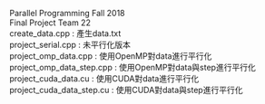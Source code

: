 Parallel Programming Fall 2018  
Final Project Team 22  
create_data.cpp : 產生data.txt  
project_serial.cpp : 未平行化版本  
project_omp_data.cpp : 使用OpenMP對data進行平行化  
project_omp_data_step.cpp : 使用OpenMP對data與step進行平行化  
project_cuda_data.cu : 使用CUDA對data進行平行化  
project_cuda_data_step.cu : 使用CUDA對data與step進行平行化
